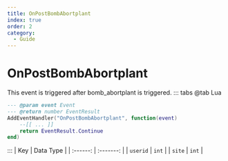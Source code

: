 ```yaml
---
title: OnPostBombAbortplant
index: true
order: 2
category:
  - Guide
---
```


# OnPostBombAbortplant
This event is triggered after bomb_abortplant is triggered.
::: tabs
@tab Lua
```lua
--- @param event Event
--- @return number EventResult
AddEventHandler("OnPostBombAbortplant", function(event)
    --[[ ... ]]
    return EventResult.Continue
end)
```

:::
|    Key   | Data Type |
| :------: | :-------: |
| `userid` |   `int`   |
|  `site`  |   `int`   |